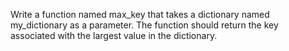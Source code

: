 Write a function named max_key that takes a dictionary named my_dictionary as a parameter. The function should return the key associated with the largest value in the dictionary.